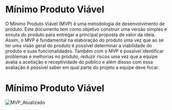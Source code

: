 # Mínimo Produto Viável
O Mínimo Produto Viável (MVP) é uma metodologia de desenvolvimento de produto. Este documento tem como objetivo construir uma versão simples e enxuta do produto para entregar a principal proposta de valor da ideia. 
Assim, o MVP é fundamental na elaboração do produto uma vez que ao se ter uma visão geral do produto é possível determinar a viabilidade do produto e suas funcionalidades. Também com o MVP é possível identificar problemas e melhorias no produto, reduzir riscos uma vez que a equipe avalia a aceitação e receptividade do público e além dissso com essa avaliação é possível saber em qual parte do projeto a equipe deve focar.
# Mínimo Produto Viável
![MVP_Atualizado](https://github.com/ResidenciaTICBrisa/06_AcompanhamentoEnsinoMedio/assets/137415620/b5e861ff-9f07-4b8b-b57c-3e78c3e79dcc)
